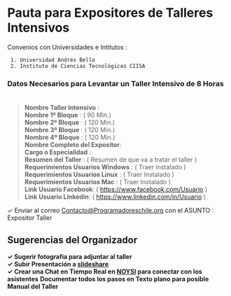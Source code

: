 # Pauta para Expositores de Talleres Intensivos                                                                        
                  
Convenios con Universidades e Intitutos :

     1. Universidad Andrés Bello
     2. Instituto de Ciencias Tecnológicas CIISA


### Datos Necesarios para Levantar un Taller Intensivo de 8 Horas                                              
> **Nombre Taller Intensivo** :                                                                                                   
> **Nombre 1º Bloque** :  ( 90 Min.)                                                                                                                              
> **Nombre 2º Bloque** :  ( 120 Min.)                                                                                                                              
> **Nombre 3º Bloque** :  ( 120 Min.)                                                                                                                              
> **Nombre 4º Bloque** :  ( 120 Min.)                                                                                                                              
> **Nombre Completo del Expositor**:                                                                                                                     
> **Cargo o Especialidad** :                                                  
> **Resumen del Taller** : ( Resumen de que va a tratar el taller )                                                                                                    
> **Requerimientos Usuarios Windows** : ( Traer Instalado )                
> **Requerimientos Usuarios Linux** : ( Traer Instalado )                                                                                                                   
> **Requerimientos Usuarios Mac** : ( Traer Instalado )                  
> **Link Usuario Facebook**: ( https://www.facebook.com/Usuario )                                                                                           
> **Link Usuario Linkedin**: ( https://www.linkedin.com/in/Usuario )   
                                                             
 ✓ Enviar al correo Contacto@Programadoreschile.org con el ASUNTO : Expositor Taller 

## Sugerencias del Organizador

**✓ Sugerir fotografia para adjuntar al taller**                                                        
**✓ Subir Presentación a [slideshare](https://es.slideshare.net/)**                                                                      
**✓ Crear una Chat en Tiempo Real en [NOYSI](https://noysi.com/site-es/comunidades/programadoreschile) para conectar con los asistentes**                                                                                                             **Documentar todos los pasos en Texto plano para posible Manual del Taller**                                                                                                                       
                                                                    
